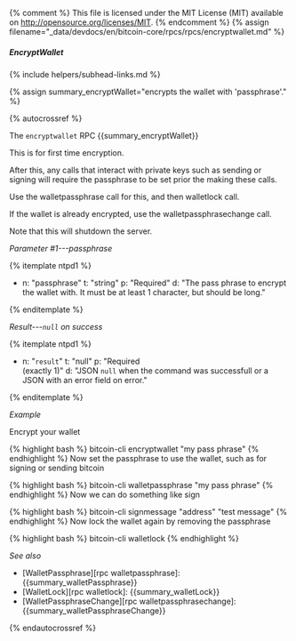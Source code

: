 {% comment %}
This file is licensed under the MIT License (MIT) available on
http://opensource.org/licenses/MIT.
{% endcomment %}
{% assign filename="_data/devdocs/en/bitcoin-core/rpcs/rpcs/encryptwallet.md" %}

##### EncryptWallet
{% include helpers/subhead-links.md %}

{% assign summary_encryptWallet="encrypts the wallet with 'passphrase'." %}

{% autocrossref %}

The `encryptwallet` RPC {{summary_encryptWallet}}

This is for first time encryption.

After this, any calls that interact with private keys such as sending or signing
will require the passphrase to be set prior the making these calls.

Use the walletpassphrase call for this, and then walletlock call.

If the wallet is already encrypted, use the walletpassphrasechange call.

Note that this will shutdown the server.

*Parameter #1---passphrase*

{% itemplate ntpd1 %}
- n: "passphrase"
  t: "string"
  p: "Required"
  d: "The pass phrase to encrypt the wallet with. It must be at least 1 character, but should be long."

{% enditemplate %}

*Result---`null` on success*

{% itemplate ntpd1 %}
- n: "`result`"
  t: "null"
  p: "Required<br>(exactly 1)"
  d: "JSON `null` when the command was successfull or a JSON with an error field on error."

{% enditemplate %}

*Example*

Encrypt your wallet

{% highlight bash %}
bitcoin-cli encryptwallet "my pass phrase"
{% endhighlight %}
Now set the passphrase to use the wallet, such as for signing or sending bitcoin

{% highlight bash %}
bitcoin-cli walletpassphrase "my pass phrase"
{% endhighlight %}
Now we can do something like sign

{% highlight bash %}
bitcoin-cli signmessage "address" "test message"
{% endhighlight %}
Now lock the wallet again by removing the passphrase

{% highlight bash %}
bitcoin-cli walletlock
{% endhighlight %}

*See also*

* [WalletPassphrase][rpc walletpassphrase]: {{summary_walletPassphrase}}
* [WalletLock][rpc walletlock]: {{summary_walletLock}}
* [WalletPassphraseChange][rpc walletpassphrasechange]: {{summary_walletPassphraseChange}}

{% endautocrossref %}
